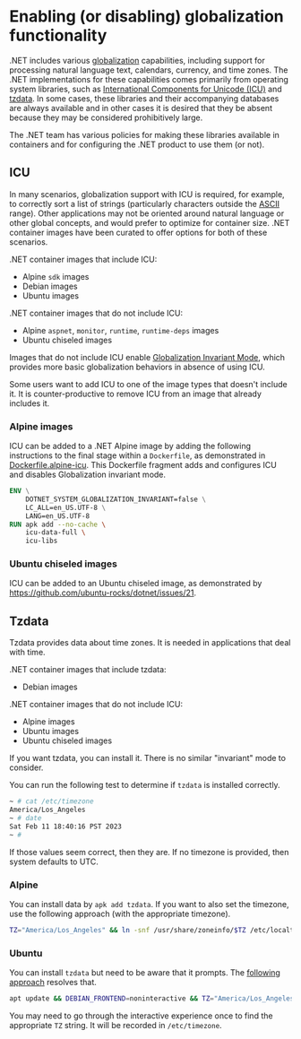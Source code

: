 # Enabling (or disabling) globalization functionality

.NET includes various [globalization](https://learn.microsoft.com/dotnet/core/extensions/globalization-and-localization) capabilities, including support for processing natural language text, calendars, currency, and time zones. The .NET implementations for these capabilities comes primarily from operating system libraries, such as [International Components for Unicode (ICU)](https://icu.unicode.org/) and [tzdata](https://wikipedia.org/wiki/Tz_database). In some cases, these libraries and their accompanying databases are always available and in other cases it is desired that they be absent because they may be considered prohibitively large.

The .NET team has various policies for making these libraries available in containers and for configuring the .NET product to use them (or not).

## ICU

In many scenarios, globalization support with ICU is required, for example, to correctly sort a list of strings (particularly characters outside the [ASCII](https://en.wikipedia.org/wiki/ASCII) range). Other applications may not be oriented around natural language or other global concepts, and would prefer to optimize for container size. .NET container images have been curated to offer options for both of these scenarios.

.NET container images that include ICU:

- Alpine `sdk` images
- Debian images
- Ubuntu images

.NET container images that do not include ICU:

- Alpine `aspnet`, `monitor`, `runtime`, `runtime-deps` images
- Ubuntu chiseled images

Images that do not include ICU enable [Globalization Invariant Mode](https://github.com/dotnet/runtime/blob/main/docs/design/features/globalization-invariant-mode.md), which provides more basic globalization behaviors in absence of using ICU.

Some users want to add ICU to one of the image types that doesn't include it. It is counter-productive to remove ICU from an image that already includes it.

### Alpine images

ICU can be added to a .NET Alpine image by adding the following instructions to the final stage within a `Dockerfile`, as demonstrated in [Dockerfile.alpine-icu](aspnetapp/Dockerfile.alpine-icu). This Dockerfile fragment adds and configures ICU and disables Globalization invariant mode.

```Dockerfile
ENV \
    DOTNET_SYSTEM_GLOBALIZATION_INVARIANT=false \
    LC_ALL=en_US.UTF-8 \
    LANG=en_US.UTF-8
RUN apk add --no-cache \
    icu-data-full \
    icu-libs
```

### Ubuntu chiseled images

ICU can be added to an Ubuntu chiseled image, as demonstrated by https://github.com/ubuntu-rocks/dotnet/issues/21.

## Tzdata

Tzdata provides data about time zones. It is needed in applications that deal with time.

.NET container images that include tzdata:

- Debian images

.NET container images that do not include ICU:

- Alpine images
- Ubuntu images
- Ubuntu chiseled images

If you want tzdata, you can install it. There is no similar "invariant" mode to consider.

You can run the following test to determine if `tzdata` is installed correctly.

```bash
~ # cat /etc/timezone
America/Los_Angeles
~ # date
Sat Feb 11 18:40:16 PST 2023
~ #
```

If those values seem correct, then they are. If no timezone is provided, then system defaults to UTC.

### Alpine

You can install data by `apk add tzdata`. If you want to also set the timezone, use the following approach (with the appropriate timezone).

```bash
TZ="America/Los_Angeles" && ln -snf /usr/share/zoneinfo/$TZ /etc/localtime && echo $TZ > /etc/timezone && apk add tzdata
```

### Ubuntu

You can install `tzdata` but need to be aware that it prompts. The [following approach](https://dev.to/setevoy/docker-configure-tzdata-and-timezone-during-build-20bk) resolves that.

```bash
apt update && DEBIAN_FRONTEND=noninteractive && TZ="America/Los_Angeles" && ln -snf /usr/share/zoneinfo/$TZ /etc/localtime && echo $TZ > /etc/timezone && apt install -y tzdata
```

You may need to go through the interactive experience once to find the appropriate `TZ` string. It will be recorded in `/etc/timezone`.

